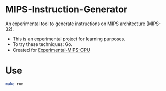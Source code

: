 # MIPS-Instruction-Generator

An experimental tool to generate instructions on MIPS architecture (MIPS-32).

- This is an experimental project for learning purposes.
- To try these techniques: Go.
- Created for [Experimental-MIPS-CPU](https://github.com/StardustDL/Experimental-MIPS-CPU)

# Use

```sh
make run
```